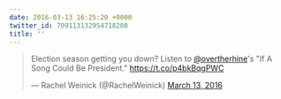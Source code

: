 ```yaml
---
date: 2016-03-13 16:25:20 +0000
twitter_id: 709113132954718208
title: ''
---
```


<blockquote class="twitter-tweet"><p lang="en" dir="ltr">Election season getting you down? Listen to <a href="https://twitter.com/overtherhine?ref_src=twsrc%5Etfw">@overtherhine</a>&#39;s &quot;If A Song Could Be President.&quot; <a href="https://t.co/p4bkBqgPWC">https://t.co/p4bkBqgPWC</a></p>&mdash; Rachel Weinick (@RachelWeinick) <a href="https://twitter.com/RachelWeinick/status/709065498680565760?ref_src=twsrc%5Etfw">March 13, 2016</a></blockquote>
<script async src="https://platform.twitter.com/widgets.js" charset="utf-8"></script>
